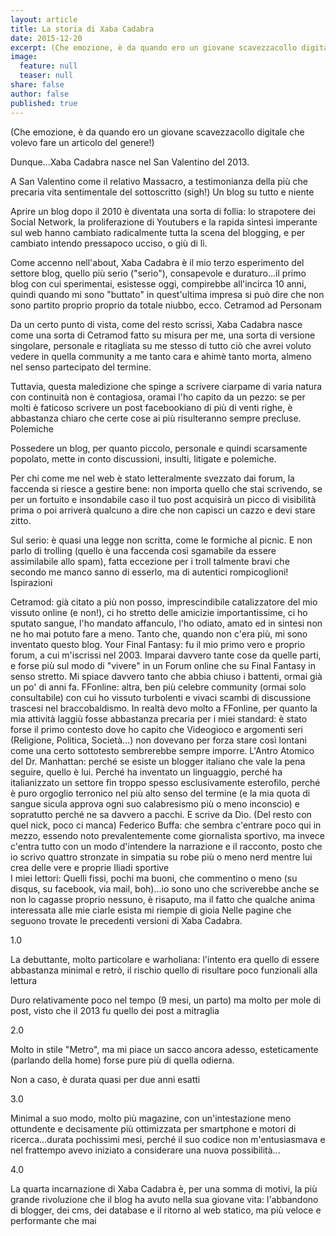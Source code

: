 ```yaml
---
layout: article
title: La storia di Xaba Cadabra
date: 2015-12-20
excerpt: (Che emozione, è da quando ero un giovane scavezzacollo digitale che volevo fare un articolo del genere!)
image: 
  feature: null
  teaser: null
share: false
author: false
published: true
---
```

(Che emozione, è da quando ero un giovane scavezzacollo digitale che volevo fare un articolo del genere!)

Dunque...Xaba Cadabra nasce nel San Valentino del 2013.

A San Valentino come il relativo Massacro, a testimonianza della più che precaria vita sentimentale del sottoscritto (sigh!)
Un blog su tutto e niente

Aprire un blog dopo il 2010 è diventata una sorta di follia: lo strapotere dei Social Network, la proliferazione di Youtubers e la rapida sintesi imperante sul web hanno cambiato radicalmente tutta la scena del blogging, e per cambiato intendo pressapoco ucciso, o giù di lì.

Come accenno nell'about, Xaba Cadabra è il mio terzo esperimento del settore blog, quello più serio ("serio"), consapevole e duraturo...il primo blog con cui sperimentai, esistesse oggi, compirebbe all'incirca 10 anni, quindi quando mi sono "buttato" in quest'ultima impresa si può dire che non sono partito proprio proprio da totale niubbo, ecco.
Cetramod ad Personam

Da un certo punto di vista, come del resto scrissi, Xaba Cadabra nasce come una sorta di Cetramod fatto su misura per me, una sorta di versione singolare, personale e ritagliata su me stesso di tutto ciò che avrei voluto vedere in quella community a me tanto cara e ahimè tanto morta, almeno nel senso partecipato del termine.

Tuttavia, questa maledizione che spinge a scrivere ciarpame di varia natura con continuità non è contagiosa, oramai l'ho capito da un pezzo: se per molti è faticoso scrivere un post facebookiano di più di venti righe, è abbastanza chiaro che certe cose ai più risulteranno sempre precluse.
Polemiche

Possedere un blog, per quanto piccolo, personale e quindi scarsamente popolato, mette in conto discussioni, insulti, litigate e polemiche.

Per chi come me nel web è stato letteralmente svezzato dai forum, la faccenda si riesce a gestire bene: non importa quello che stai scrivendo, se per un fortuito e insondabile caso il tuo post acquisirà un picco di visibilità prima o poi arriverà qualcuno a dire che non capisci un cazzo e devi stare zitto.

Sul serio: è quasi una legge non scritta, come le formiche al picnic. E non parlo di trolling (quello è una faccenda così sgamabile da essere assimilabile allo spam), fatta eccezione per i troll talmente bravi che secondo me manco sanno di esserlo, ma di autentici rompicoglioni!
Ispirazioni


Cetramod: già citato a più non posso, imprescindibile catalizzatore del mio vissuto online (e non!), ci ho stretto delle amicizie importantissime, ci ho sputato sangue, l'ho mandato affanculo, l'ho odiato, amato ed in sintesi non ne ho mai potuto fare a meno. Tanto che, quando non c'era più, mi sono inventato questo blog.
Your Final Fantasy: fu il mio primo vero e proprio forum, a cui m'iscrissi nel 2003. Imparai davvero tante cose da quelle parti, e forse più sul modo di "vivere" in un Forum online che su Final Fantasy in senso stretto. Mi spiace davvero tanto che abbia chiuso i battenti, ormai già un po' di anni fa.
FFonline: altra, ben più celebre community (ormai solo consultabile) con cui ho vissuto turbolenti e vivaci scambi di discussione trascesi nel braccobaldismo. In realtà devo molto a FFonline, per quanto la mia attività laggiù fosse abbastanza precaria per i miei standard: è stato forse il primo contesto dove ho capito che Videogioco e argomenti seri (Religione, Politica, Società...) non dovevano per forza stare così lontani come una certo sottotesto sembrerebbe sempre imporre.
L'Antro Atomico del Dr. Manhattan: perché se esiste un blogger italiano che vale la pena seguire, quello è lui. Perché ha inventato un linguaggio, perché ha italianizzato un settore fin troppo spesso esclusivamente esterofilo, perché è puro orgoglio terronico nel più alto senso del termine (e la mia quota di sangue sicula approva ogni suo calabresismo più o meno inconscio) e sopratutto perché ne sa davvero a pacchi. E scrive da Dio. (Del resto con quel nick, poco ci manca)
Federico Buffa: che sembra c'entrare poco qui in mezzo, essendo noto prevalentemente come giornalista sportivo, ma invece c'entra tutto con un modo d'intendere la narrazione e il racconto, posto che io scrivo quattro stronzate in simpatia su robe più o meno nerd mentre lui crea delle vere e proprie Iliadi sportive  
I miei lettori: Quelli fissi, pochi ma buoni, che commentino o meno (su disqus, su facebook, via mail, boh)...io sono uno che scriverebbe anche se non lo cagasse proprio nessuno, è risaputo, ma il fatto che qualche anima interessata alle mie ciarle esista mi riempie di gioia 
Nelle pagine che seguono trovate le precedenti versioni di Xaba Cadabra.

1.0

La debuttante, molto particolare e warholiana: l'intento era quello di essere abbastanza minimal e retrò, il rischio quello di risultare poco funzionali alla lettura

Duro relativamente poco nel tempo (9 mesi, un parto) ma molto per mole di post, visto che il 2013 fu quello dei post a mitraglia

2.0 

Molto in stile "Metro", ma mi piace un sacco ancora adesso, esteticamente (parlando della home) forse pure più di quella odierna. 

Non a caso, è durata quasi per due anni esatti

3.0

Minimal a suo modo, molto più magazine, con un'intestazione meno ottundente e decisamente più ottimizzata per smartphone e motori di ricerca...durata pochissimi mesi, perché il suo codice non m'entusiasmava e nel frattempo avevo iniziato a considerare una nuova possibilità...

4.0

La quarta incarnazione di Xaba Cadabra è, per una somma di motivi, la più grande rivoluzione che il blog ha avuto nella sua giovane vita: l'abbandono di blogger, dei cms, dei database e il ritorno al web statico, ma più veloce e performante che mai
